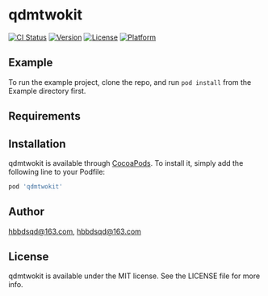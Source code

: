 # qdmtwokit

[![CI Status](https://img.shields.io/travis/hbbdsqd@163.com/qdmtwokit.svg?style=flat)](https://travis-ci.org/hbbdsqd@163.com/qdmtwokit)
[![Version](https://img.shields.io/cocoapods/v/qdmtwokit.svg?style=flat)](https://cocoapods.org/pods/qdmtwokit)
[![License](https://img.shields.io/cocoapods/l/qdmtwokit.svg?style=flat)](https://cocoapods.org/pods/qdmtwokit)
[![Platform](https://img.shields.io/cocoapods/p/qdmtwokit.svg?style=flat)](https://cocoapods.org/pods/qdmtwokit)

## Example

To run the example project, clone the repo, and run `pod install` from the Example directory first.

## Requirements

## Installation

qdmtwokit is available through [CocoaPods](https://cocoapods.org). To install
it, simply add the following line to your Podfile:

```ruby
pod 'qdmtwokit'
```

## Author

hbbdsqd@163.com, hbbdsqd@163.com

## License

qdmtwokit is available under the MIT license. See the LICENSE file for more info.
